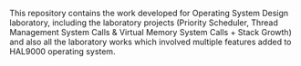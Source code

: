 This repository contains the work developed for Operating System Design laboratory, including the laboratory projects (Priority Scheduler, Thread Management System Calls & Virtual Memory System Calls + Stack Growth) and also all the laboratory works which involved multiple features added to HAL9000 operating system.
